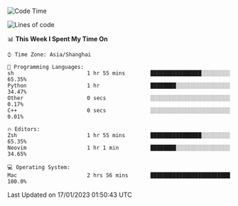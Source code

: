 <!--START_SECTION:waka-->
![Code Time](http://img.shields.io/badge/Code%20Time-1%2C111%20hrs%2033%20mins-blue)

![Lines of code](https://img.shields.io/badge/From%20Hello%20World%20I%27ve%20Written-24%20Thousand%20lines%20of%20code-blue)

📊 **This Week I Spent My Time On** 

```text
⌚︎ Time Zone: Asia/Shanghai

💬 Programming Languages: 
sh                       1 hr 55 mins        ████████████████░░░░░░░░░   65.35% 
Python                   1 hr                ████████░░░░░░░░░░░░░░░░░   34.47% 
Other                    0 secs              ░░░░░░░░░░░░░░░░░░░░░░░░░   0.17% 
C++                      0 secs              ░░░░░░░░░░░░░░░░░░░░░░░░░   0.01%

🔥 Editors: 
Zsh                      1 hr 55 mins        ████████████████░░░░░░░░░   65.35% 
Neovim                   1 hr 1 min          ████████░░░░░░░░░░░░░░░░░   34.65%

💻 Operating System: 
Mac                      2 hrs 56 mins       █████████████████████████   100.0%

```


 Last Updated on 17/01/2023 01:50:43 UTC
<!--END_SECTION:waka-->
